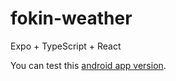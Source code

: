 # fokin-weather

Expo + TypeScript + React

You can test this [android app version](https://expo.io/dashboard/bossm0n5t3r/builds/c4003188-df07-4510-a997-1777317e266e).
